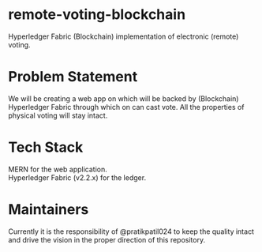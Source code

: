 # remote-voting-blockchain
Hyperledger Fabric (Blockchain) implementation of electronic (remote) voting.

# Problem Statement
We will be creating a web app on which will be backed by (Blockchain) Hyperledger Fabric through which on can cast vote. All the properties of physical voting will stay intact.

# Tech Stack
MERN for the web application.
<br>
Hyperledger Fabric (v2.2.x) for the ledger.

# Maintainers
Currently it is the responsibility of @pratikpatil024 to keep the quality intact and drive the vision in the proper direction of this repository.
